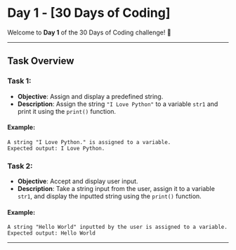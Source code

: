 # Day 1 - [30 Days of Coding]

Welcome to **Day 1** of the 30 Days of Coding challenge! 🚀

---

## Task Overview

### Task 1:
- **Objective**: Assign and display a predefined string.
- **Description**: Assign the string `"I Love Python"` to a variable `str1` and print it using the `print()` function.
#### Example: 
    A string "I Love Python." is assigned to a variable.
    Expected output: I Love Python.

### Task 2:
- **Objective**: Accept and display user input.
- **Description**: Take a string input from the user, assign it to a variable `str1`, and display the inputted string using the `print()` function.
#### Example: 
    A string "Hello World" inputted by the user is assigned to a variable.
    Expected output: Hello World
---
